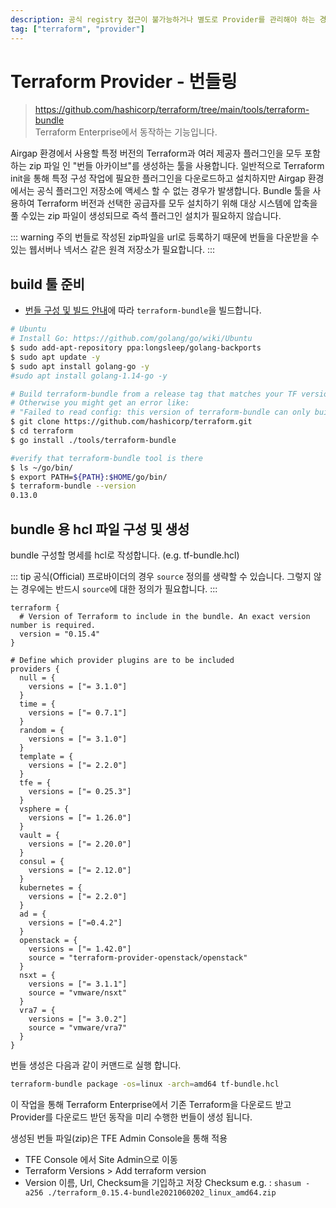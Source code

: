 ```yaml
---
description: 공식 registry 접근이 불가능하거나 별도로 Provider를 관리해야 하는 경우 사용
tag: ["terraform", "provider"]
---
```


# Terraform Provider - 번들링
> <https://github.com/hashicorp/terraform/tree/main/tools/terraform-bundle>  
> Terraform Enterprise에서 동작하는 기능입니다.

Airgap 환경에서 사용할 특정 버전의 Terraform과 여러 제공자 플러그인을 모두 포함하는 zip 파일 인 "번들 아카이브"를 생성하는 툴을 사용합니다. 일반적으로 Terraform init을 통해 특정 구성 작업에 필요한 플러그인을 다운로드하고 설치하지만 Airgap 환경에서는 공식 플러그인 저장소에 액세스 할 수 없는 경우가 발생합니다. Bundle 툴을 사용하여 Terraform 버전과 선택한 공급자를 모두 설치하기 위해 대상 시스템에 압축을 풀 수있는 zip 파일이 생성되므로 즉석 플러그인 설치가 필요하지 않습니다.

::: warning 주의
번들로 작성된 zip파일을 url로 등록하기 때문에 번들을 다운받을 수 있는 웹서버나 넥서스 같은 원격 저장소가 필요합니다.
:::

## build 툴 준비

- [번들 구성 및 빌드 안내](https://github.com/hashicorp/terraform/tree/main/tools/terraform-bundle)에 따라 `terraform-bundle`을 빌드합니다.

```bash
# Ubuntu
# Install Go: https://github.com/golang/go/wiki/Ubuntu
$ sudo add-apt-repository ppa:longsleep/golang-backports
$ sudo apt update -y
$ sudo apt install golang-go -y
#sudo apt install golang-1.14-go -y

# Build terraform-bundle from a release tag that matches your TF version
# Otherwise you might get an error like:
# "Failed to read config: this version of terraform-bundle can only build bundles for . . ."
$ git clone https://github.com/hashicorp/terraform.git
$ cd terraform
$ go install ./tools/terraform-bundle

#verify that terraform-bundle tool is there
$ ls ~/go/bin/ 
$ export PATH=${PATH}:$HOME/go/bin/
$ terraform-bundle --version
0.13.0
```

## bundle 용 hcl 파일 구성 및 생성

bundle 구성할 명세를 hcl로 작성합니다. (e.g. tf-bundle.hcl)

::: tip
공식(Official) 프로바이더의 경우 `source` 정의를 생략할 수 있습니다. 그렇지 않는 경우에는 반드시 `source`에 대한 정의가 필요합니다.
:::

```hcl
terraform {
  # Version of Terraform to include in the bundle. An exact version number is required.
  version = "0.15.4"
}

# Define which provider plugins are to be included
providers {
  null = {
    versions = ["= 3.1.0"]
  }
  time = {
    versions = ["= 0.7.1"]
  }
  random = {
    versions = ["= 3.1.0"]
  }
  template = {
    versions = ["= 2.2.0"]
  }
  tfe = {
    versions = ["= 0.25.3"]
  }
  vsphere = {
    versions = ["= 1.26.0"]
  }
  vault = {
    versions = ["= 2.20.0"]
  }
  consul = {
    versions = ["= 2.12.0"]
  }
  kubernetes = {
    versions = ["= 2.2.0"]
  }
  ad = {
    versions = ["=0.4.2"]
  }
  openstack = {
    versions = ["= 1.42.0"]
    source = "terraform-provider-openstack/openstack"
  }
  nsxt = {
    versions = ["= 3.1.1"]
    source = "vmware/nsxt"
  }
  vra7 = {
    versions = ["= 3.0.2"]
    source = "vmware/vra7"
  }
}
```

번들 생성은 다음과 같이 커맨드로 실행 합니다.

```bash
terraform-bundle package -os=linux -arch=amd64 tf-bundle.hcl
```

이 작업을 통해 Terraform Enterprise에서 기존 Terraform을 다운로드 받고 Provider를 다운로드 받던 동작을 미리 수행한 번들이 생성 됩니다.

생성된 번들 파일(zip)은 TFE Admin Console을 통해 적용

- TFE Console 에서 Site Admin으로 이동
- Terraform Versions > Add terraform version
- Version 이름, Url, Checksum을 기입하고 저장
  Checksum e.g. : `shasum -a256 ./terraform_0.15.4-bundle2021060202_linux_amd64.zip`